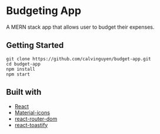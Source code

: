 # Budgeting App

A MERN stack app that allows user to budget their expenses.

## Getting Started

```
git clone https://github.com/calvinguyen/budget-app.git
cd budget-app
npm install
npm start
```

## Built with

- [React](https://reactjs.org/)
- [Material-icons](https://mui.com/material-ui/icons/)
- [react-router-dom](https://reactrouter.com/en/main/)
- [react-toastify](https://www.npmjs.com/package/react-toastify)